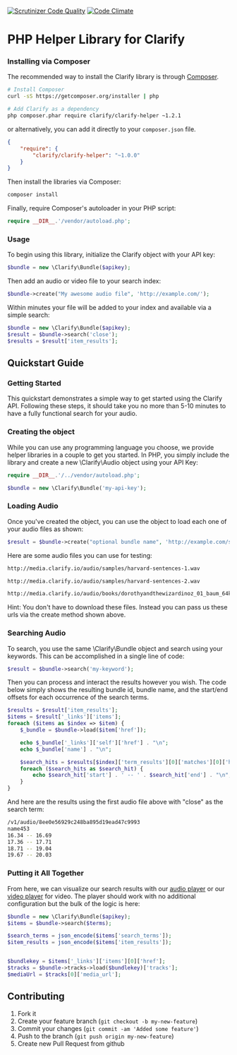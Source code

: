 [![Scrutinizer Code Quality](https://scrutinizer-ci.com/g/Clarify/clarify-php/badges/quality-score.png?b=master)](https://scrutinizer-ci.com/g/Clarify/clarify-php/?branch=master) [![Code Climate](https://codeclimate.com/github/Clarify/clarify-php/badges/gpa.svg)](https://codeclimate.com/github/Clarify/clarify-php)

PHP Helper Library for Clarify
================================

### Installing via Composer

The recommended way to install the Clarify library is through [Composer](http://getcomposer.org).

```bash
# Install Composer
curl -sS https://getcomposer.org/installer | php

# Add Clarify as a dependency
php composer.phar require clarify/clarify-helper ~1.2.1
```

or alternatively, you can add it directly to your `composer.json` file.

```json
{
    "require": {
        "clarify/clarify-helper": "~1.0.0"
    }
}
```

Then install the libraries via Composer:

```bash
composer install
```

Finally, require Composer's autoloader in your PHP script:

```php
require __DIR__.'/vendor/autoload.php';
```

### Usage

To begin using this library, initialize the Clarify object with your API key:

```php
$bundle = new \Clarify\Bundle($apikey);
```

Then add an audio or video file to your search index:

```php
$bundle->create("My awesome audio file", 'http://example.com/');
```

Within minutes your file will be added to your index and available via a simple search:

```php
$bundle = new \Clarify\Bundle($apikey);
$result = $bundle->search('close');
$results = $result['item_results'];
```

## Quickstart Guide

### Getting Started

This quickstart demonstrates a simple way to get started using the Clarify API. Following these steps, it should take you no more than 5-10 minutes to have a fully functional search for your audio.

### Creating the object

While you can use any programming language you choose, we provide helper libraries in a couple to get you started. In PHP, you simply include the library and create a new \Clarify\Audio object using your API Key:

```php
require __DIR__.'/../vendor/autoload.php';

$bundle = new \Clarify\Bundle('my-api-key');
```

### Loading Audio

Once you've created the object, you can use the object to load each one of your audio files as shown:

```php
$result = $bundle->create("optional bundle name", 'http://example.com/sample-audio-file.wav');
```

Here are some audio files you can use for testing:

```bash
http://media.clarify.io/audio/samples/harvard-sentences-1.wav

http://media.clarify.io/audio/samples/harvard-sentences-2.wav

http://media.clarify.io/audio/books/dorothyandthewizardinoz_01_baum_64kb.mp3
```

Hint: You don't have to download these files. Instead you can pass us these urls via the create method shown above.

### Searching Audio

To search, you use the same \Clarify\Bundle object and search using your keywords. This can be accomplished in a single line of code:

```php
$result = $bundle->search('my-keyword');
```

Then you can process and interact the results however you wish. The code below simply shows the resulting bundle id, bundle name, and the start/end offsets for each occurrence of the search terms.

```php
$results = $result['item_results'];
$items = $result['_links']['items'];
foreach ($items as $index => $item) {
    $_bundle = $bundle->load($item['href']);

    echo $_bundle['_links']['self']['href'] . "\n";
    echo $_bundle['name'] . "\n";

    $search_hits = $results[$index]['term_results'][0]['matches'][0]['hits'];
    foreach ($search_hits as $search_hit) {
        echo $search_hit['start'] . ' -- ' . $search_hit['end'] . "\n";
    }
}
```

And here are the results using the first audio file above with "close" as the search term:

```bash
/v1/audio/8ee0e56929c248ba895d19ead47c9993
name453
16.34 -- 16.69
17.36 -- 17.71
18.71 -- 19.04
19.67 -- 20.03
```

### Putting it All Together

From here, we can visualize our search results with our [audio player](https://github.com/Clarify/clarify-audio-player)
or our [video player](https://github.com/Clarify/clarify-video-player) for video. The player should work with no
additional configuration but the bulk of the logic is here:

```php
$bundle = new \Clarify\Bundle($apikey);
$items = $bundle->search($terms);

$search_terms = json_encode($items['search_terms']);
$item_results = json_encode($items['item_results']);


$bundlekey = $items['_links']['items'][0]['href'];
$tracks = $bundle->tracks->load($bundlekey)['tracks'];
$mediaUrl = $tracks[0]['media_url'];
```

## Contributing

1. Fork it
2. Create your feature branch (`git checkout -b my-new-feature`)
3. Commit your changes (`git commit -am 'Added some feature'`)
4. Push to the branch (`git push origin my-new-feature`)
5. Create new Pull Request from github
